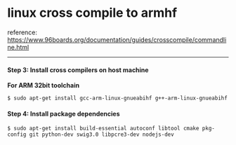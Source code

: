 # linux cross compile to armhf

reference: https://www.96boards.org/documentation/guides/crosscompile/commandline.html

---

#### Step 3: Install cross compilers on host machine

**For ARM 32bit toolchain**

```
$ sudo apt-get install gcc-arm-linux-gnueabihf g++-arm-linux-gnueabihf
```

#### Step 4: Install package dependencies

```
$ sudo apt-get install build-essential autoconf libtool cmake pkg-config git python-dev swig3.0 libpcre3-dev nodejs-dev
```